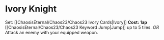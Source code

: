 # Ivory Knight
Set: [[ChaosisEternal/Chaos23/Chaos23 Ivory Cards|Ivory]]
**Cost: 1ap**
[[ChaosisEternal/Chaos23/Chaos23 Keyword Jump|Jump]] up to 5 tiles.
*OR*
Attack an enemy with your equipped weapon.